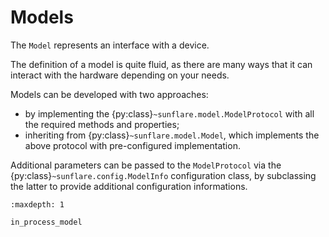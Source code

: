 # Models

The `Model` represents an interface with a device.

The definition of a model is quite fluid, as there are many ways that it can interact with the hardware depending on your needs.

Models can be developed with two approaches:

- by implementing the {py:class}`~sunflare.model.ModelProtocol` with all the required methods and properties;
- inheriting from {py:class}`~sunflare.model.Model`, which implements the above protocol with pre-configured implementation.

Additional parameters can be passed to the `ModelProtocol` via the {py:class}`~sunflare.config.ModelInfo` configuration class, by subclassing the latter to provide additional configuration informations.

```{toctree}
:maxdepth: 1

in_process_model
```
